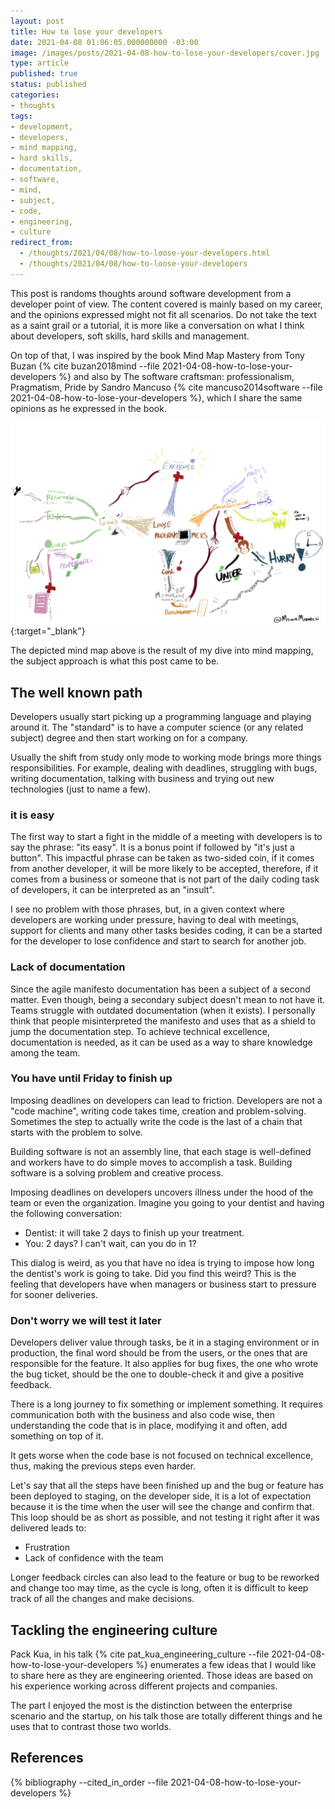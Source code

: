 ```yaml
---
layout: post
title: How to lose your developers
date: 2021-04-08 01:06:05.000000000 -03:00
image: /images/posts/2021-04-08-how-to-lose-your-developers/cover.jpg
type: article
published: true
status: published
categories:
- thoughts
tags:
- development,
- developers,
- mind mapping,
- hard skills,
- documentation,
- software,
- mind,
- subject,
- code,
- engineering,
- culture
redirect_from:
  - /thoughts/2021/04/08/how-to-loose-your-developers.html
  - /thoughts/2021/04/08/how-to-loose-your-developers
---
```


This post is randoms thoughts around software development from a developer
point of view. The content covered is mainly based on my career, and
the opinions expressed might not fit all scenarios. Do not take
the text as a saint grail or a tutorial, it is more like a conversation on what
I think about developers, soft skills, hard skills and management.

On top of that, I was inspired by the book Mind Map Mastery from Tony Buzan
{% cite buzan2018mind --file 2021-04-08-how-to-lose-your-developers %} and
also by The software craftsman: professionalism, Pragmatism, Pride by
Sandro Mancuso {% cite mancuso2014software --file 2021-04-08-how-to-lose-your-developers %},
which I share the same opinions as he expressed in the book.

[![Mind mapping - how to loose your developers](/images/posts/2021-04-08-how-to-lose-your-developers/mindmapping.jpg)](/images/posts/2021-04-08-how-to-lose-your-developers/mindmapping.jpg){:target="_blank"}

The depicted mind map above is the result of my dive into mind mapping, the
subject approach is what this post came to be.

## The well known path

Developers usually start picking up a programming language and playing around
it. The "standard" is to have a computer science (or any related subject) degree
and then start working on for a company.

Usually the shift from study only mode to working mode brings more things
responsibilities. For example, dealing with deadlines, struggling with
bugs, writing documentation, talking with business and trying out new
technologies (just to name a few).

### it is easy

The first way to start a fight in the middle of a meeting with developers is
to say the phrase: "its easy". It is a bonus point if followed by "it's just
a button". This impactful phrase can be taken as two-sided coin, if it comes
from another developer, it will be more likely to be accepted, therefore,
if it comes from a business or someone that is not part of the daily
coding task of developers, it can be interpreted as an "insult".

I see no problem with those phrases, but, in a given context where developers
are working under pressure, having to deal with meetings, support for clients
and many other tasks besides coding, it can be a started for the developer
to lose confidence and start to search for another job.

### Lack of documentation

Since the agile manifesto documentation has been a subject of a second matter.
Even though, being a secondary subject doesn't mean to not have it. Teams
struggle with outdated documentation (when it exists). I personally think
that people misinterpreted the manifesto and uses that as a shield to
jump the documentation step. To achieve technical excellence, documentation
is needed, as it can be used as a way to share knowledge among the team.

### You have until Friday to finish up

Imposing deadlines on developers can lead to friction. Developers are not
a "code machine", writing code takes time, creation and problem-solving.
Sometimes the step to actually write the code is the last of a chain that
starts with the problem to solve.

Building software is not an assembly line, that each stage is well-defined
and workers have to do simple moves to accomplish a task. Building software
is a solving problem and creative process.

Imposing deadlines on developers uncovers illness under the hood of the
team or even the organization. Imagine you going to your dentist and having
the following conversation:

- Dentist: it will take 2 days to finish up your treatment.
- You:  2 days? I can't wait, can you do in 1?

This dialog is weird, as you that have no idea is trying to impose how long
the dentist's work is going to take. Did you find this weird? This is the feeling
that developers have when managers or business start to pressure for
sooner deliveries.

### Don't worry we will test it later

Developers deliver value through tasks, be it in a staging environment or in
production, the final word should be from the users, or the ones that are
responsible for the feature. It also applies for bug fixes, the one who
wrote the bug ticket, should be the one to double-check it and
give a positive feedback.

There is a long journey to fix something or implement something. It requires
communication both with the business and also code wise, then understanding
the code that is in place, modifying it and often, add something on top of
it.

It gets worse when the code base is not focused on technical excellence, thus,
making the previous steps even harder.

Let's say that all the steps have been finished up and the bug or feature
has been deployed to staging, on the developer side, it is a lot of
expectation because it is the time when the user will see
the change and confirm that. This loop should be as short as possible, and
not testing it right after it was delivered leads to:

- Frustration
- Lack of confidence with the team

Longer feedback circles can also lead to the feature or bug to be reworked
and change too may time, as the cycle is long, often it is difficult to
keep track of all the changes and make decisions.

## Tackling the engineering culture

Pack Kua, in his talk {% cite pat_kua_engineering_culture --file 2021-04-08-how-to-lose-your-developers %}
enumerates a few ideas that I would like to share here
as they are engineering oriented. Those ideas are based on his experience working
across different projects and companies.

The part I enjoyed the most is the distinction between the enterprise scenario
and the startup, on his talk those are totally different things and he uses
that to contrast those two worlds.

## References

{% bibliography --cited_in_order --file 2021-04-08-how-to-lose-your-developers %}